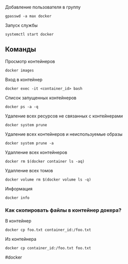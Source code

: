 Добавление пользователя в группу
~~~~
gpasswd -a max docker
~~~~

Запуск службы
~~~~
systemctl start docker
~~~~

## Команды

Просмотр контейнеров
~~~~
docker images
~~~~

Вход в контейнер
~~~~
docker exec -it <container_id> bash
~~~~

Список запущенных контейнеров
~~~~
docker ps -a -q
~~~~

Удаление всех ресурсов не связанных с контейнерами
~~~~
docker system prune
~~~~

Удаление всеx контейнеров и неиспользуемые образы
~~~~
docker system prune -a
~~~~

Удалление всех контейнеров
~~~~
docker rm $(docker container ls -aq)
~~~~

Удалление всех томов
~~~~
docker volume rm $(docker volume ls -q)
~~~~

Информация
~~~~
docker info
~~~~

### Как скопировать файлы в контейнер докера?

В контейнер
~~~~
docker cp foo.txt container_id:/foo.txt
~~~~

Из контейнера
~~~~
docker cp container_id:/foo.txt foo.txt
~~~~

#docker